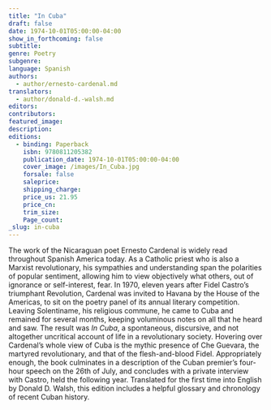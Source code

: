 ```yaml
---
title: "In Cuba"
draft: false
date: 1974-10-01T05:00:00-04:00
show_in_forthcoming: false
subtitle:
genre: Poetry
subgenre:
language: Spanish
authors:
  - author/ernesto-cardenal.md
translators:
  - author/donald-d.-walsh.md
editors:
contributors:
featured_image:
description:
editions:
  - binding: Paperback
    isbn: 9780811205382
    publication_date: 1974-10-01T05:00:00-04:00
    cover_image: /images/In_Cuba.jpg
    forsale: false
    saleprice:
    shipping_charge:
    price_us: 21.95
    price_cn:
    trim_size:
    Page_count:
_slug: in-cuba
---
```


The work of the Nicaraguan poet Ernesto Cardenal is widely read throughout Spanish America today. As a Catholic priest who is also a Marxist revolutionary, his sympathies and understanding span the polarities of popular sentiment, allowing him to view objectively what others, out of ignorance or self-interest, fear. In 1970, eleven years after Fidel Castro’s triumphant Revolution, Cardenal was invited to Havana by the House of the Americas, to sit on the poetry panel of its annual literary competition. Leaving Solentiname, his religious commune, he came to Cuba and remained for several months, keeping voluminous notes on all that he heard and saw. The result was _In Cuba_, a spontaneous, discursive, and not altogether uncritical account of life in a revolutionary society. Hovering over Cardenal’s whole view of Cuba is the mythic presence of Che Guevara, the martyred revolutionary, and that of the flesh-and-blood Fidel. Appropriately enough, the book culminates in a description of the Cuban premier’s four-hour speech on the 26th of July, and concludes with a private interview with Castro, held the following year. Translated for the first time into English by Donald D. Walsh, this edition includes a helpful glossary and chronology of recent Cuban history.

